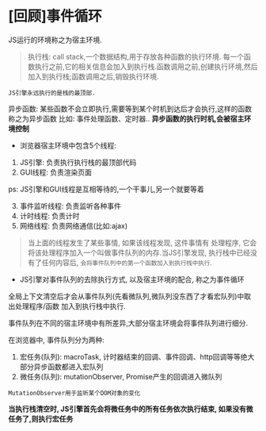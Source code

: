 # [回顾]事件循环

JS运行的环境称之为宿主环境.

> 执行栈: call stack,一个数据结构,用于存放各种函数的执行环境. 每一个函数执行之前,它的相关信息会加入到执行栈.函数调用之前,创建执行环境,然后加入到执行栈;函数调用之后,销毁执行环境.

`JS引擎永远执行的是栈的最顶部.`

异步函数: 某些函数不会立即执行,需要等到某个时机到达后才会执行,这样的函数称之为异步函数
            比如: 事件处理函数、定时器..  **异步函数的执行时机,会被宿主环境控制**


- 浏览器宿主环境中包含5个线程:

1. JS引擎: 负责执行执行栈的最顶部代码
2. GUI线程: 负责渲染页面

ps: JS引擎和GUI线程是互相等待的,一个干事儿,另一个就要等着

3. 事件监听线程: 负责监听各种事件
4. 计时线程: 负责计时
5. 网络线程: 负责网络通信(比如:ajax)

> 当上面的线程发生了某些事情, 如果该线程发现, 这件事情有 处理程序, 它会将该处理程序加入一个叫做事件队列的内存.当JS引擎发现, 执行栈中已经没有了任何内容后, `会将事件队列中的第一个函数加入到执行栈中执行`.

- JS引擎对事件队列的去除执行方式, 以及宿主环境的配合, 称之为事件循环

全局上下文清空后才会从事件队列(先看微队列,微队列没东西了才看宏队列)中取出处理程序/函数 加入到执行栈中执行.

事件队列在不同的宿主环境中有所差异,大部分宿主环境会将事件队列进行细分.

在浏览器中, 事件队列分为两种:

1. 宏任务(队列): macroTask, 计时器结束的回调、事件回调、http回调等等绝大部分异步函数都进入宏队列
2. 微任务(队列): mutationObserver, Promise产生的回调进入微队列

`MutationObserver用于监听某个DOM对象的变化`

**当执行栈清空时, JS引擎首先会将微任务中的所有任务依次执行结束, 如果没有微任务了,则执行宏任务**
